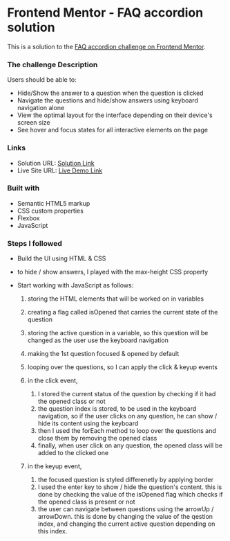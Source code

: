 # Frontend Mentor - FAQ accordion solution

This is a solution to the [FAQ accordion challenge on Frontend Mentor](https://www.frontendmentor.io/challenges/faq-accordion-wyfFdeBwBz).

### The challenge Description

Users should be able to:

- Hide/Show the answer to a question when the question is clicked
- Navigate the questions and hide/show answers using keyboard navigation alone
- View the optimal layout for the interface depending on their device's screen size
- See hover and focus states for all interactive elements on the page

### Links

- Solution URL: [Solution Link](https://www.frontendmentor.io/solutions/faq-accordion-using-css-and-js--ppJ2ULBVN)
- Live Site URL: [Live Demo Link](https://emanradwan114.github.io/FAQAccordion/)

### Built with

- Semantic HTML5 markup
- CSS custom properties
- Flexbox
- JavaScript

### Steps I followed

- Build the UI using HTML & CSS
- to hide / show answers, I played with the max-height CSS property
- Start working with JavaScript as follows:

  1. storing the HTML elements that will be worked on in variables
  2. creating a flag called isOpened that carries the current state of the question
  3. storing the active question in a variable, so this question will be changed as the user use the keyboard navigation
  4. making the 1st question focused & opened by default
  5. looping over the questions, so I can apply the click & keyup events
  6. in the click event,

     1. I stored the current status of the question by checking if it had the opened class or not
     2. the question index is stored, to be used in the keyboard navigation, so if the user clicks on any question, he can show / hide its content using the keyboard
     3. then I used the forEach method to loop over the questions and close them by removing the opened class
     4. finally, when user click on any question, the opened class will be added to the clicked one

  7. in the keyup event,
     1. the focused question is styled differenetly by applying border
     2. I used the enter key to show / hide the question's content. this is done by checking the value of the isOpened flag which checks if the opened class is present or not
     3. the user can navigate between questions using the arrowUp / arrowDown. this is done by changing the value of the qestion index, and changing the current active question depending on this index.

